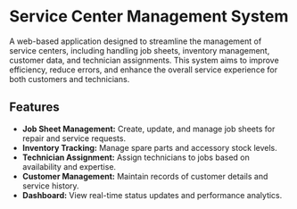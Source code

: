 # Service Center Management System

A web-based application designed to streamline the management of service centers, including handling job sheets, inventory management, customer data, and technician assignments. This system aims to improve efficiency, reduce errors, and enhance the overall service experience for both customers and technicians.

## Features

- **Job Sheet Management:** Create, update, and manage job sheets for repair and service requests.
- **Inventory Tracking:** Manage spare parts and accessory stock levels.
- **Technician Assignment:** Assign technicians to jobs based on availability and expertise.
- **Customer Management:** Maintain records of customer details and service history.
- **Dashboard:** View real-time status updates and performance analytics.
